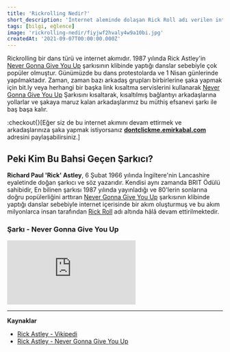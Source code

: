 ```yaml
---
title: 'Rickrolling Nedir?'
short_description: 'İnternet aleminde dolaşan Rick Roll adı verilen internet akımını sizlere kendimce anlattım.'
tags: [bilgi, eğlence]
image: 'rickrolling-nedir/fiyjwf2hvaly4w9a10bi.jpg'
createdAt: '2021-09-07T00:00:00.000Z'
---
```


Rickrolling bir dans türü ve internet akımıdır. 1987 yılında Rick Astley'in [Never Gonna Give You Up](#şarkı-never-gonna-give-you-up) şarkısının klibinde yaptığı danslar sebebiyle çok popüler olmuştur. Günümüzde bu dans protestolarda ve 1 Nisan günlerinde yapılmaktadır. Zaman, zaman bazı arkadaş grupları birbirlerine şaka yapmak için bit.ly veya herhangi bir başka link kısaltma servislerini kullanarak [Never Gonna Give You Up](#şarkı-never-gonna-give-you-up) Şarkısını kısaltarak, kısaltılmış bağlantıyı arkadaşlarına yollarlar ve şakaya maruz kalan arkadaşlarımız bu müthiş efsanevi şarkı ile baş başa kalır.

:checkout{}[Eğer siz de bu internet akımını devam ettirmek ve arkadaşlarınıza şaka yapmak istiyorsanız **[dontclickme.emirkabal.com](https://dontclickme.emirkabal.com/)** adresini paylaşabilirsiniz.]

## Peki Kim Bu Bahsi Geçen Şarkıcı?

**Richard Paul 'Rick' Astley**, 6 Şubat 1966 yılında İngiltere'nin Lancashire eyaletinde doğan şarkıcı ve söz yazarıdır. Kendisi aynı zamanda BRIT Ödülü sahibidir, En bilinen şarkısı 1987 yılında yayınladığı ve 80'lerin sonlarına doğru popülerliğini arttıran [Never Gonna Give You Up](#şarkı-never-gonna-give-you-up) şarkısının klibinde yaptığı danslar sebebiyle internet içerisinde bir akım oluşturmuş ve bu akım milyonlarca insan tarafından [Rick Roll](#rickrolling-nedir) adı altında hâlâ devam ettirilmektedir.

### Şarkı - Never Gonna Give You Up

<iframe src="https://www.youtube.com/embed/dQw4w9WgXcQ" title="YouTube video player" frameborder="0" allow="accelerometer; autoplay; clipboard-write; encrypted-media; gyroscope; picture-in-picture" allowfullscreen></iframe>

---

**Kaynaklar**

- [Rick Astley - Vikipedi](https://tr.wikipedia.org/wiki/Rick_Astley)
- [Rick Astley - Never Gonna Give You Up](https://www.youtube.com/watch?v=dQw4w9WgXcQ)
